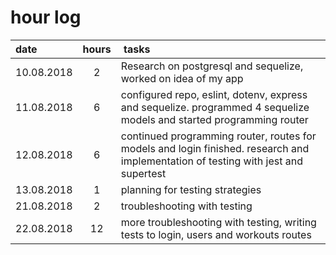 # hour log

| date       | hours |  tasks                                                                                                                             |
| :--------- | :---: | :--------------------------------------------------------------------------------------------------------------------------------- |
| 10.08.2018 |   2   | Research on postgresql and sequelize, worked on idea of my app                                                                     |
| 11.08.2018 |   6   | configured repo, eslint, dotenv, express and sequelize. programmed 4 sequelize models and started programming router               |
| 12.08.2018 |   6   | continued programming router, routes for models and login finished. research and implementation of testing with jest and supertest |
| 13.08.2018 |   1   | planning for testing strategies                                                                                                    |
| 21.08.2018 |   2   | troubleshooting with testing                                                                                                       |
| 22.08.2018 |  12   | more troubleshooting with testing, writing tests to login, users and workouts routes                                               |
